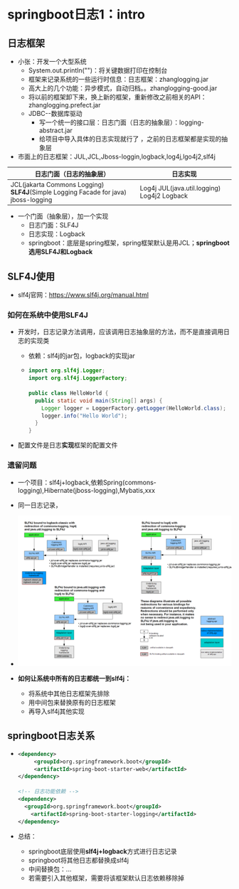 # springboot日志1：intro



## 日志框架

* 小张：开发一个大型系统
  * System.out.println("")：将关键数据打印在控制台
  * 框架来记录系统的一些运行时信息：日志框架：zhanglogging.jar
  * 高大上的几个功能：异步模式，自动归档。。zhanglogging-good.jar
  * 将以前的框架卸下来，换上新的框架，重新修改之前相关的API：zhanglogging.prefect.jar
  * JDBC--数据库驱动
    * 写一个统一的接口层：日志门面（日志的抽象层）：logging-abstract.jar
    * 给项目中导入具体的日志实现就行了 ，之前的日志框架都是实现的抽象层
* 市面上的日志框架：JUL,JCL,Jboss-loggin,logback,log4j,lgo4j2,slf4j

| 日志门面（日志的抽象层）                                     | 日志实现                                    |
| ------------------------------------------------------------ | ------------------------------------------- |
| JCL(jakarta Commons Logging) **SLF4J**(Simple Logging Facade for java) jboss-logging | Log4j JUL(java.util.logging) Log4j2 Logback |

* 一个门面（抽象层），加一个实现
  * 日志门面：SLF4J
  * 日志实现：Logback
  * springboot：底层是spring框架，spring框架默认是用JCL；**springboot选用SLF4J和Logback**



## SLF4J使用

* slf4j官网：https://www.slf4j.org/manual.html

### 如何在系统中使用SLF4J

* 开发时，日志记录方法调用，应该调用日志抽象层的方法，而不是直接调用日志的实现类

  * 依赖：slf4j的jar包，logback的实现jar

  * ```java
    import org.slf4j.Logger;
    import org.slf4j.LoggerFactory;
    
    public class HelloWorld {
      public static void main(String[] args) {
        Logger logger = LoggerFactory.getLogger(HelloWorld.class);
        logger.info("Hello World");
      }
    }
    ```

* 配置文件是日志**实现**框架的配置文件

### 遗留问题

* 一个项目：slf4j+logback,依赖Spring(commons-logging),Hibernate(jboss-logging),Mybatis,xxx
* 同一日志记录，
* ![avatar](图片引用\legacy.png)

* **如何让系统中所有的日志都统一到slf4j：**
  * 将系统中其他日志框架先排除
  * 用中间包来替换原有的日志框架
  * 再导入slf4j其他实现



## springboot日志关系

* ```xml
  <dependency>
       <groupId>org.springframework.boot</groupId>
       <artifactId>spring-boot-starter-web</artifactId>
  </dependency>
  
  <!-- 日志功能依赖 -->
  <dependency>
  	<groupId>org.springframework.boot</groupId>
      <artifactId>spring-boot-starter-logging</artifactId>
  </dependency>
  
  ```

* 总结：

  * springboot底层使用**slf4j+logback**方式进行日志记录
  * springboot将其他日志都替换成slf4j
  * 中间替换包：...
  * 若需要引入其他框架，需要将该框架默认日志依赖移除掉

